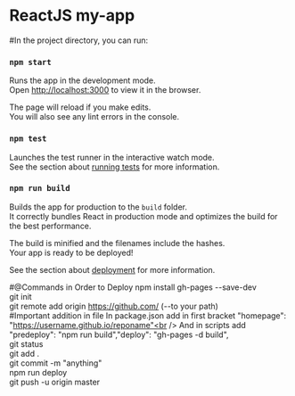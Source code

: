 # ReactJS my-app
#In the project directory, you can run:

### `npm start`

Runs the app in the development mode.<br />
Open [http://localhost:3000](http://localhost:3000) to view it in the browser.

The page will reload if you make edits.<br />
You will also see any lint errors in the console.

### `npm test`

Launches the test runner in the interactive watch mode.<br />
See the section about [running tests](https://facebook.github.io/create-react-app/docs/running-tests) for more information.

### `npm run build`

Builds the app for production to the `build` folder.<br />
It correctly bundles React in production mode and optimizes the build for the best performance.

The build is minified and the filenames include the hashes.<br />
Your app is ready to be deployed!

See the section about [deployment](https://facebook.github.io/create-react-app/docs/deployment) for more information.

#@Commands in Order to Deploy
npm install gh-pages --save-dev<br />
git init <br />
git remote add origin https://github.com/  (--to your path)<br />
#Important addition in file 
In package.json add in first bracket "homepage": "https://username.github.io/reponame"<br />
And in scripts add "predeploy": "npm run build","deploy": "gh-pages -d build",<br />
git status<br />
git add .<br />
git commit -m "anything"<br />
npm run deploy<br />
git push -u origin master<br />
